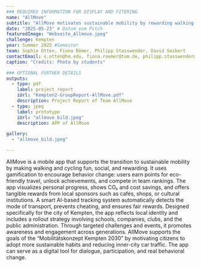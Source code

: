 ```yaml
---
### REQUIRED INFORMATION FOR DISPLAY AND FITERING
name: "AllMove"
subtitle: "AllMove motivates sustainable mobility by rewarding walking and cycling with points, team rankings, and real-world prizes."
date: "2025-05-23" # Datum vom Pitch
featuredImage: "Webseite_Allmove.jpeg"
challenge: Kempten
year: Summer 2025 #Semester
team: Sophie Otten, Fiona Römer, Philipp Stasswender, David Seibert
contactEmail: s.otten@hm.edu, fiona.roemer@tum.de, philipp.stasswender@hm.edu, d.seibert@hm.edu
caption: "Credits: Photo by students"

### OPTIONAL FURTHER DETAILS
outputs:
  - type: pdf
    label: project report
    iUrl: "Kempten2-GroupReport-AllMove.pdf"
    description: Project Report of Team AllMove
  - type: jpeg
    label: prototype
    iUrl: "allmove_bild.jpeg"
    description: APP of AllMove

gallery:
  - "allmove_bild.jpeg"

---
```


AllMove is a mobile app that supports the transition to sustainable mobility by making walking and cycling fun, social, and rewarding. It uses gamification to encourage behavior change: users earn points for eco-friendly travel, unlock achievements, and compete in team rankings. The app visualizes personal progress, shows CO₂ and cost savings, and offers tangible rewards from local sponsors such as cafés, shops, or cultural institutions. A smart AI-based tracking system automatically detects the mode of transport, prevents cheating, and ensures fair rewards.
Designed specifically for the city of Kempten, the app reflects local identity and includes a rollout strategy involving schools, companies, clubs, and the public administration. Through targeted challenges and events, it promotes awareness and engagement across generations. AllMove supports the goals of the “Mobilitätskonzept Kempten 2030” by motivating citizens to adopt more sustainable habits and reducing inner-city car traffic.
The app can serve as a digital tool for dialogue, participation, and real behavioral change.
